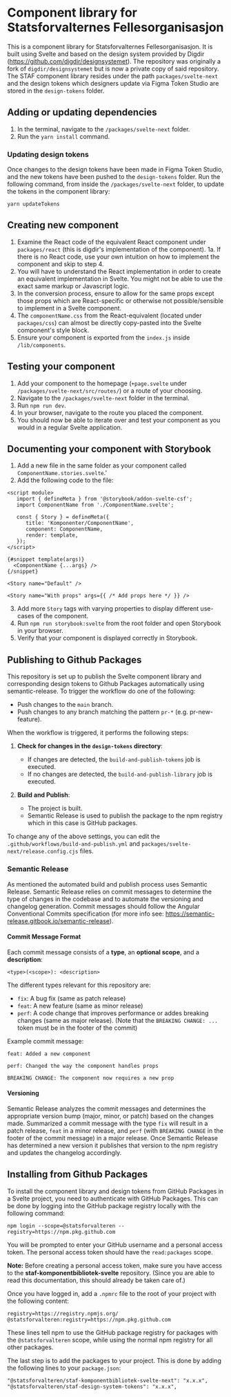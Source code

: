 # Component library for Statsforvalternes Fellesorganisasjon

This is a component library for Statsforvalternes Fellesorganisasjon. It is built using Svelte and based on the design system provided by Digdir (https://github.com/digdir/designsystemet).
The repository was originally a fork of `digdir/designsystemet` but is now a private copy of said repository. The STAF component library resides under the path `packages/svelte-next` and the design tokens which designers update via Figma Token Studio are stored in the `design-tokens` folder.

## Adding or updating dependencies

1. In the terminal, navigate to the `/packages/svelte-next` folder.
2. Run the `yarn install` command.

### Updating design tokens

Once changes to the design tokens have been made in Figma Token Studio, and the new tokens have been pushed to the `design-tokens` folder. Run the following command, from inside the `/packages/svelte-next` folder, to update the tokens in the component library:

```
yarn updateTokens
```

## Creating new component

1. Examine the React code of the equivalent React component under `packages/react` (this is digdir's implementation of the component).
   1a. If there is no React code, use your own intuition on how to implement the component and skip to step 4.
2. You will have to understand the React implementation in order to create an equivalent implementation in Svelte. You might not be able to use the exact same markup or Javascript logic.
3. In the conversion process, ensure to allow for the same props except those props which are React-specific or otherwise not possible/sensible to implement in a Svelte component.
4. The `componentName.css` from the React-equivalent (located under `packages/css`) can almost be directly copy-pasted into the Svelte component's style block.
5. Ensure your component is exported from the `index.js` inside `/lib/components`.

## Testing your component

1. Add your component to the homepage (`+page.svelte` under `/packages/svelte-next/src/routes/`) or a route of your choosing.
2. Navigate to the `/packages/svelte-next` folder in the terminal.
3. Run `npm run dev`.
4. In your browser, navigate to the route you placed the component.
5. You should now be able to iterate over and test your component as you would in a regular Svelte application.

## Documenting your component with Storybook

1. Add a new file in the same folder as your component called `ComponentName.stories.svelte`.'
2. Add the following code to the file:

```svelte
<script module>
   import { defineMeta } from '@storybook/addon-svelte-csf';
   import ComponentName from './ComponentName.svelte';

   const { Story } = defineMeta({
      title: 'Komponenter/ComponentName',
      component: ComponentName,
      render: template,
   });
</script>

{#snippet template(args)}
  <ComponentName {...args} />
{/snippet}

<Story name="Default" />

<Story name="With props" args={{ /* Add props here */ }} />
```

3. Add more `Story` tags with varying properties to display different use-cases of the component.
4. Run `npm run storybook:svelte` from the root folder and open Storybook in your browser.
5. Verify that your component is displayed correctly in Storybook.

## Publishing to Github Packages

This repository is set up to publish the Svelte component library and corresponding design tokens to Github Packages automatically using semantic-release. To trigger the workflow do one of the following:

- Push changes to the `main` branch.
- Push changes to any branch matching the pattern `pr-*` (e.g. pr-new-feature).

When the workflow is triggered, it performs the following steps:

1. **Check for changes in the `design-tokens` directory**:

   - If changes are detected, the `build-and-publish-tokens` job is executed.
   - If no changes are detected, the `build-and-publish-library` job is executed.

2. **Build and Publish**:
   - The project is built.
   - Semantic Release is used to publish the package to the npm registry which in this case is GitHub packages.

To change any of the above settings, you can edit the `.github/workflows/build-and-publish.yml` and `packages/svelte-next/release.config.cjs` files.

### Semantic Release

As mentioned the automated build and publish process uses Semantic Release. Semantic Release relies on commit messages to determine the type of changes in the codebase and to automate the versioning and changelog generation. Commit messages should follow the Angular Conventional Commits specification (for more info see: https://semantic-release.gitbook.io/semantic-release).

#### Commit Message Format

Each commit message consists of a **type**, an **optional scope**, and a **description**:

`<type>(<scope>): <description>`

The different types relevant for this repository are:

- `fix`: A bug fix (same as patch release)
- `feat`: A new feature (same as minor release)
- `perf`: A code change that improves performance or addes breaking changes (same as major release). (Note that the `BREAKING CHANGE: ...` token must be in the footer of the commit)

Example commit message:

```
feat: Added a new component
```

```
perf: Changed the way the component handles props

BREAKING CHANGE: The component now requires a new prop
```

#### Versioning

Semantic Release analyzes the commit messages and determines the appropriate version bump (major, minor, or patch) based on the changes made. Summarized a commit message with the type `fix` will result in a patch release, `feat` in a minor release, and `perf` (with `BREAKING CHANGE` in the footer of the commit message) in a major release. Once Semantic Release has determined a new version it publishes that version to the npm registry and updates the changelog accordingly.

## Installing from Github Packages

To install the component library and design tokens from GitHub Packages in a Svelte project, you need to authenticate with GitHub Packages. This can be done by logging into the GitHub package registry locally with the following command:

```
npm login --scope=@statsforvalteren --registry=https://npm.pkg.github.com
```

You will be prompted to enter your GitHub username and a personal access token. The personal access token should have the `read:packages` scope.

**Note:** Before creating a personal access token, make sure you have access to the **staf-komponentbibliotek-svelte** repository. (Since you are able to read this documentation, this should already be taken care of.)

Once you have logged in, add a `.npmrc` file to the root of your project with the following content:

```
registry=https://registry.npmjs.org/
@statsforvalteren:registry=https://npm.pkg.github.com
```

These lines tell npm to use the GitHub package registry for packages with the `@statsforvalteren` scope, while using the normal npm registry for all other packages.

The last step is to add the packages to your project. This is done by adding the following lines to your `package.json`:

```
"@statsforvalteren/staf-komponentbibliotek-svelte-next": "x.x.x",
"@statsforvalteren/staf-design-system-tokens": "x.x.x",
```
